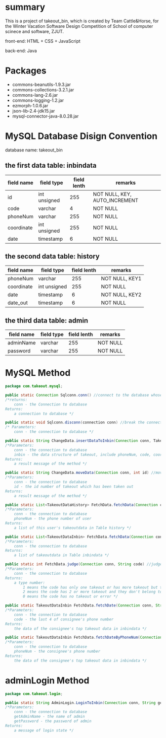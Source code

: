 # summary

This is a project of takeout_bin, which is created by Team Cattle&Horse, for the Winter Vacation Software Design Competition of School of computer scinece and software, ZJUT.

front-end: HTML + CSS + JavaScript

back-end: Java

# Packages

* commons-beanutils-1.9.3.jar
* commons-collections-3.2.1.jar
* commons-lang-2.6.jar
* commons-logging-1.2.jar
* ezmorph-1.0.6.jar
* json-lib-2.4-jdk15.jar
* mysql-connector-java-8.0.28.jar

# MySQL Database Disign Convention

database name: takeout_bin

## the first data table: inbindata

|  field name  |  field type  |  field lenth  |  remarks  |
|  ----  |  ----  |  ----  |  ----  |
|  id  |  int unsigned  |  255  |  NOT NULL, KEY, AUTO_INCREMENT  |
|  code  |  varchar  |  4  |  NOT NULL  |
|  phoneNum  |  varchar  |  255  |  NOT NULL  |
|  coordinate  |  int unsigned  |  255  |  NOT NULL  |
|  date  |  timestamp  |  6  |  NOT NULL  |

## the second data table: history

|  field name  |  field type  |  field lenth  |  remarks  |
|  ----  |  ----  |  ----  |  ----  |
|  phoneNum  |  varchar  |  255  |  NOT NULL, KEY1  |
|  coordinate  |  int unsigned  |  255  |  NOT NULL  |
|  date  |  timestamp  |  6  |  NOT NULL, KEY2  |
|  date_out  |  timestamp  |  6  |  NOT NULL  |

## the third data table: admin

|  field name  |  field type  |  field lenth  |  remarks  |
|  ----  |  ----  |  ----  |  ----  |
|  adminName  |  varchar  |  255  |  NOT NULL  |
|  password  |  varchar  |  255  |  NOT NULL  |

# MySQL Method

``` java
package com.takeout.mysql;

public static Connection Sqlconn.conn() //connect to the database whose parameters have been fixed
/*returns:
    conn - the Connection to database 
Returns:
    a connection to database */

public static void Sqlconn.disconn(connection conn) //break the connection to database
/* Parameters: 
    conn - the connection to database */

public static String ChangeData.insertDataToInbin(Connection conn, TakeoutDataInbin inbin) //add data to Table inbindata
/*Parameters:
    conn - the connection to database
    inbin - the data structure of takeout, include phoneNum, code, coordinate, date 
Returns:
    a result message of the method */

public static String ChangeData.moveData(Connection conn, int id) //move the data from inbindata to history when the takeout has been taken out
/*Parameters:
    conn - the connection to database
    id - the id number of takeout which has been taken out 
Returns:
    a result message of the method */

public static List<TakeoutDataHistory> FetchData.fetchData(Connection conn, String phoneNum) //fetch the datas of user in Table history by user's phone number
/*Parameters:
    conn - the connection to database
    phoneNum - the phone number of user
Returns:
    a list of this user's takeoutdata in Table history */

public static List<TakeoutDataInbin> FetchData.fetchData(Connection conn) //fetch the all datas in Table inbindata
/*Parameters:
    conn - the connection to database
Returns:
    a list of takeoutdata in Table inbindata */

public static int FetchData.judge(Connection conn, String code) //judge the status of this code
/*Parameters:
    conn - the connection to database
Returns:
    a type number: 
        1 means the code has only one takeout or has more takeout but they belong to the same phone number
        2 means the code has 2 or more takeout and they don't belong to the same phone number
        0 means the code has no takeout or error */

public static TakeoutDataInbin FetchData.fetchDate(Connection conn, String code) //fetch the top takeout data of the code
/*Parameters:
    conn - the connection to database
    code - the last 4 of consignee's phone number
Returns:
    the data of the consignee's top takeout data in inbindata */

public static TakeoutDataInbin FetchData.fetchDateByPhoneNum(Connection conn, String phoneNum)  //fetch the top takeout data of the phone number
/*Parameters:
    conn - the connection to database
    phoneNum - the consignee's phone number
Returns:
    the data of the consignee's top takeout data in inbindata */
```

# adminLogin Method

``` java
package com.takeout.login;

public static String AdminLogin.LoginToInbin(Connection conn, String getAdminName, String getPassword) //admin login
/*Parameters:
    conn - the connection to database
    getAdminName - the name of admin
    getPassword - the password of admin
Returns:
    a message of login state */
```